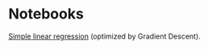 # Notebooks
 
 [Simple linear regression](trainable_linear_regression.ipynb) (optimized by Gradient Descent).
 